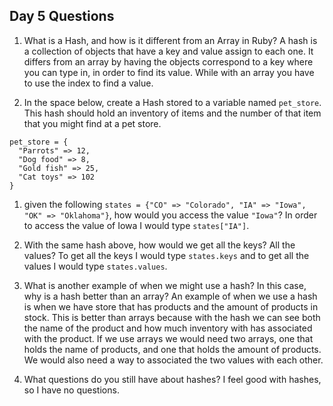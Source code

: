 ## Day 5 Questions

1. What is a Hash, and how is it different from an Array in Ruby?
A hash is a collection of objects that have a key and value assign to each one. It differs from an array by having the objects correspond to a key where you can type in, in order to find its value. While with an array you have to use the index to find a value. 

1. In the space below, create a Hash stored to a variable named `pet_store`.  This hash should hold an inventory of items and the number of that item that you might find at a pet store.
```
pet_store = {
  "Parrots" => 12,
  "Dog food" => 8,
  "Gold fish" => 25,
  "Cat toys" => 102
}
```

1. given the following `states = {"CO" => "Colorado", "IA" => "Iowa", "OK" => "Oklahoma"}`, how would you access the value `"Iowa"`?
In order to access the value of Iowa I would type `states["IA"]`.

1. With the same hash above, how would we get all the keys?  All the values?
To get all the keys I would type `states.keys` and to get all the values I would type `states.values`.

1. What is another example of when we might use a hash?  In this case, why is a hash better than an array?
An example of when we use a hash is when we have store that has products and the amount of products in stock. This is better than arrays because with the hash we can see both the name of the product and how much inventory with has associated with the product. If we use arrays we would need two arrays, one that holds the name of products, and one that holds the amount of products. We would also need a way to associated the two values with each other.
1. What questions do you still have about hashes?
I feel good with hashes, so I have no questions.
